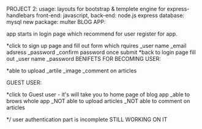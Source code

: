 PROJECT 2:
usage: layouts for bootstrap & templete engine for express-handlebars front-end: javascript, back-end: node.js express database: mysql 
new package: multer
BLOG APP: 

app starts in login page which recommend for user register for app.

*click to sign up page and fill out form which rquires
                _user name
                _email adsress
                _password
                _confirm password once submit
*back to login page fill out
                _user name 
                _password
BENIFETS FOR BECOMING USER:

*able to upload
    _artile
    _image
    _comment on articles

GUEST USER:

*click to Guest user - it's will take you to home page of blog app
    _able to brows whole app
    _NOT able to upload articles
    _NOT able to comment on articles

*/ user authentication part is incomplete STILL WORKING ON IT